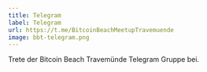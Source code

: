 ```yaml
---
title: Telegram
label: Telegram
url: https://t.me/BitcoinBeachMeetupTravemuende
image: bbt-telegram.png
---
```


Trete der Bitcoin Beach Travemünde Telegram Gruppe bei.
